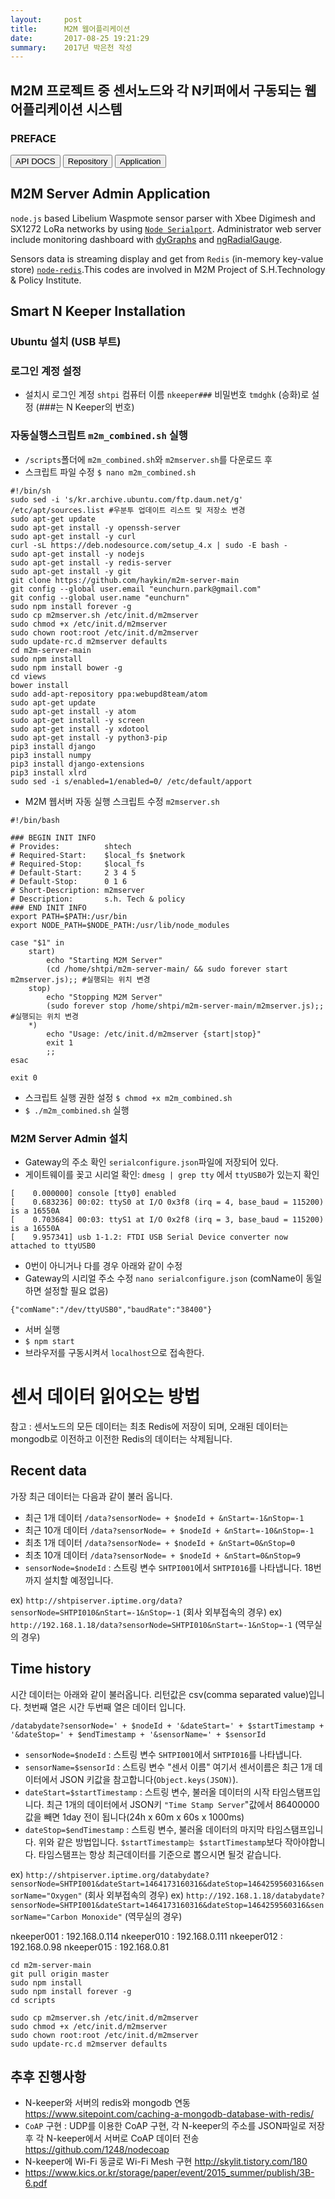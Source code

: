 ```yaml
---
layout:     post
title:      M2M 웹어플리케이션
date:       2017-08-25 19:21:29
summary:    2017년 박은천 작성
---
```

## M2M 프로젝트 중 센서노드와 각 N키퍼에서 구동되는 웹어플리케이션 시스템
### PREFACE

<button>API DOCS</button> <button>Repository</button> <button> Application</button>

## M2M Server Admin Application

`node.js` based Libelium Waspmote sensor parser with Xbee Digimesh and SX1272 LoRa networks by using [`Node Serialport`](https://github.com/voodootikigod/node-serialport).
Administrator web server include monitoring dashboard with [dyGraphs](https://https://github.com/danvk/dygraphs) and [ngRadialGauge](https://github.com/stherrienaspnet/ngRadialGauge).

Sensors data is streaming display and get from `Redis` (in-memory key-value store) [`node-redis`](https://github.com/NodeRedis/node_redis).This codes are involved in M2M Project of S.H.Technology & Policy Institute.

## Smart N Keeper Installation
### Ubuntu 설치 (USB 부트)

### 로그인 계정 설정
- 설치시 로그인 계정 `shtpi` 컴퓨터 이름 `nkeeper###` 비밀번호 `tmdghk` (승화)로 설정 (###는 N Keeper의 번호)

### 자동실행스크립트 `m2m_combined.sh` 실행
- `/scripts`폴더에 `m2m_combined.sh`와 `m2mserver.sh`를 다운로드 후
- 스크립트 파일 수정 `$ nano m2m_combined.sh`
```
#!/bin/sh
sudo sed -i 's/kr.archive.ubuntu.com/ftp.daum.net/g' /etc/apt/sources.list #우분투 업데이트 리스트 및 저장소 변경
sudo apt-get update
sudo apt-get install -y openssh-server
sudo apt-get install -y curl
curl -sL https://deb.nodesource.com/setup_4.x | sudo -E bash -
sudo apt-get install -y nodejs
sudo apt-get install -y redis-server
sudo apt-get install -y git
git clone https://github.com/haykin/m2m-server-main
git config --global user.email "eunchurn.park@gmail.com"
git config --global user.name "eunchurn"
sudo npm install forever -g
sudo cp m2mserver.sh /etc/init.d/m2mserver
sudo chmod +x /etc/init.d/m2mserver
sudo chown root:root /etc/init.d/m2mserver
sudo update-rc.d m2mserver defaults
cd m2m-server-main
sudo npm install
sudo npm install bower -g
cd views
bower install
sudo add-apt-repository ppa:webupd8team/atom
sudo apt-get update
sudo apt-get install -y atom
sudo apt-get install -y screen
sudo apt-get install -y xdotool
sudo apt-get install -y python3-pip
pip3 install django
pip3 install numpy
pip3 install django-extensions
pip3 install xlrd
sudo sed -i s/enabled=1/enabled=0/ /etc/default/apport
```
- M2M 웹서버 자동 실행 스크립트 수정 `m2mserver.sh`
```
#!/bin/bash

### BEGIN INIT INFO
# Provides:          shtech
# Required-Start:    $local_fs $network
# Required-Stop:     $local_fs
# Default-Start:     2 3 4 5
# Default-Stop:      0 1 6
# Short-Description: m2mserver
# Description:       s.h. Tech & policy
### END INIT INFO
export PATH=$PATH:/usr/bin
export NODE_PATH=$NODE_PATH:/usr/lib/node_modules

case "$1" in
    start)
        echo "Starting M2M Server"
        (cd /home/shtpi/m2m-server-main/ && sudo forever start m2mserver.js);; #실행되는 위치 변경
    stop)
        echo "Stopping M2M Server"
        (sudo forever stop /home/shtpi/m2m-server-main/m2mserver.js);; #실행되는 위치 변경
    *)
        echo "Usage: /etc/init.d/m2mserver {start|stop}"
        exit 1
        ;;
esac

exit 0

```
- 스크립트 실행 권한 설정 `$ chmod +x m2m_combined.sh`
- `$ ./m2m_combined.sh` 실행

### M2M Server Admin 설치
- Gateway의 주소 확인 `serialconfigure.json`파일에 저장되어 있다.
- 게이트웨이를 꽂고 시리얼 확인: `dmesg | grep tty` 에서 `ttyUSB0`가 있는지 확인
```
[    0.000000] console [tty0] enabled
[    0.683236] 00:02: ttyS0 at I/O 0x3f8 (irq = 4, base_baud = 115200) is a 16550A
[    0.703684] 00:03: ttyS1 at I/O 0x2f8 (irq = 3, base_baud = 115200) is a 16550A
[    9.957341] usb 1-1.2: FTDI USB Serial Device converter now attached to ttyUSB0
```
- 0번이 아니거나 다를 경우 아래와 같이 수정
- Gateway의 시리얼 주소 수정 `nano serialconfigure.json` (comName이 동일하면 설정할 필요 없음)
```
{"comName":"/dev/ttyUSB0","baudRate":"38400"}
```
- 서버 실행
- `$ npm start`
- 브라우저를 구동시켜서 `localhost`으로 접속한다.

# 센서 데이터 읽어오는 방법
참고 : 센서노드의 모든 데이터는 최초 Redis에 저장이 되며, 오래된 데이터는 mongodb로 이전하고 이전한 Redis의 데이터는 삭제됩니다. 

## Recent data
가장 최근 데이터는 다음과 같이 불러 옵니다.

- 최근 1개 데이터 `/data?sensorNode= + $nodeId + &nStart=-1&nStop=-1`
- 최근 10개 데이터 `/data?sensorNode= + $nodeId + &nStart=-10&nStop=-1`
- 최초 1개 데이터 `/data?sensorNode= + $nodeId + &nStart=0&nStop=0`
- 최초 10개 데이터 `/data?sensorNode= + $nodeId + &nStart=0&nStop=9`
- `sensorNode=$nodeId` : 스트링 변수 `SHTPI001`에서 `SHTPI016`를 나타냅니다. 18번까지 설치할 예정입니다.

ex) `http://shtpiserver.iptime.org/data?sensorNode=SHTPI010&nStart=-1&nStop=-1` (회사 외부접속의 경우)
ex) `http://192.168.1.18/data?sensorNode=SHTPI010&nStart=-1&nStop=-1` (역무실의 경우)


## Time history
시간 데이터는 아래와 같이 불러옵니다. 리턴값은 csv(comma separated value)입니다. 첫번째 열은 시간 두번째 열은 데이터 입니다.

`/databydate?sensorNode=' + $nodeId + '&dateStart=' + $startTimestamp + '&dateStop=' + $endTimestamp + '&sensorName=' + $sensorId`

- `sensorNode=$nodeId` : 스트링 변수 `SHTPI001`에서 `SHTPI016`를 나타냅니다.
- `sensorName=$sensorId` : 스트링 변수 "센서 이름" 여기서 센서이름은 최근 1개 데이터에서 JSON 키값을 참고합니다(`Object.keys(JSON)`).
- `dateStart=$startTimestamp` : 스트링 변수, 불러올 데이터의 시작 타임스탬프입니다. 최근 1개의 데이터에서 JSON키 `"Time Stamp Server`"값에서 86400000값을 빼면 1day 전이 됩니다(24h x 60m x 60s x 1000ms)
- `dateStop=$endTimestamp` : 스트링 변수, 불러올 데이터의 마지막 타임스탬프입니다. 위와 같은 방법입니다. `$startTimestamp는 $startTimestamp`보다 작아야합니다. 타임스탬프는 항상 최근데이터를 기준으로 뽑으시면 될것 같습니다.

ex) `http://shtpiserver.iptime.org/databydate?sensorNode=SHTPI001&dateStart=1464173160316&dateStop=1464259560316&sensorName="Oxygen"` (회사 외부접속의 경우)
ex) `http://192.168.1.18/databydate?sensorNode=SHTPI001&dateStart=1464173160316&dateStop=1464259560316&sensorName="Carbon Monoxide"` (역무실의 경우)

nkeeper001 : 192.168.0.114
nkeeper010 : 192.168.0.111
nkeeper012 : 192.168.0.98
nkeeper015 : 192.168.0.81

```
cd m2m-server-main
git pull origin master
sudo npm install
sudo npm install forever -g
cd scripts
```

```
sudo cp m2mserver.sh /etc/init.d/m2mserver
sudo chmod +x /etc/init.d/m2mserver
sudo chown root:root /etc/init.d/m2mserver
sudo update-rc.d m2mserver defaults
```


## 추후 진행사항
- N-keeper와 서버의 redis와 mongodb 연동 https://www.sitepoint.com/caching-a-mongodb-database-with-redis/
- `CoAP` 구현 : UDP를 이용한 CoAP 구현, 각 N-keeper의 주소를 JSON파일로 저장 후 각 N-keeper에서 서버로 CoAP 데이터 전송 https://github.com/1248/nodecoap
- N-keeper에 Wi-Fi 동글로 Wi-Fi Mesh 구현 http://skylit.tistory.com/180
- https://www.kics.or.kr/storage/paper/event/2015_summer/publish/3B-6.pdf